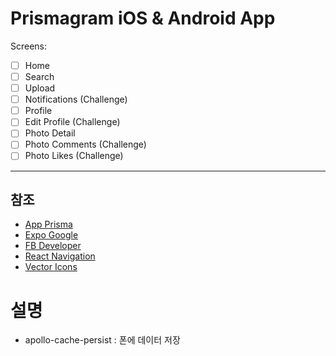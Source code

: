 # Prismagram iOS & Android App

Screens:

- [ ] Home
- [ ] Search
- [ ] Upload
- [ ] Notifications (Challenge)
- [ ] Profile
- [ ] Edit Profile (Challenge)
- [ ] Photo Detail
- [ ] Photo Comments (Challenge)
- [ ] Photo Likes (Challenge)

---

## 참조

- [App Prisma](https://app.prisma.io/)
- [Expo Google](https://docs.expo.io/versions/v39.0.0/sdk/google/)
- [FB Developer](https://developers.facebook.com/apps/)
- [React Navigation](https://reactnavigation.org/docs/getting-started)
- [Vector Icons](https://icons.expo.fyi/)

# 설명

- apollo-cache-persist : 폰에 데이터 저장
